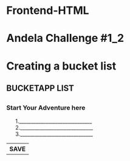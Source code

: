 # Frontend-HTML
Andela Challenge #1_2
=============================================
Creating a bucket list
=============================================
<html>


<h2>BUCKETAPP LIST<h2>
<h3>Start Your Adventure here </h3>
<head>
<style>
ol {
    background: #ff9999;
    padding: 20px;
}

ul {
    background: #3399ff;
    padding: 20px;
}

ol li {
    background: #ffe5e5;
    padding: 5px;
    margin-left: 35px;
}

ul li {
    background: #cce5ff;
    margin: 5px;
}
</style>
</head>
<body>



<ul style="list-style-type:none">
  <li>1.______________________________</li>
  <li>2.______________________________</li>
  <li>3.______________________________</li>
</ul> 


<table style="width:20%">
<th> SAVE </th>
